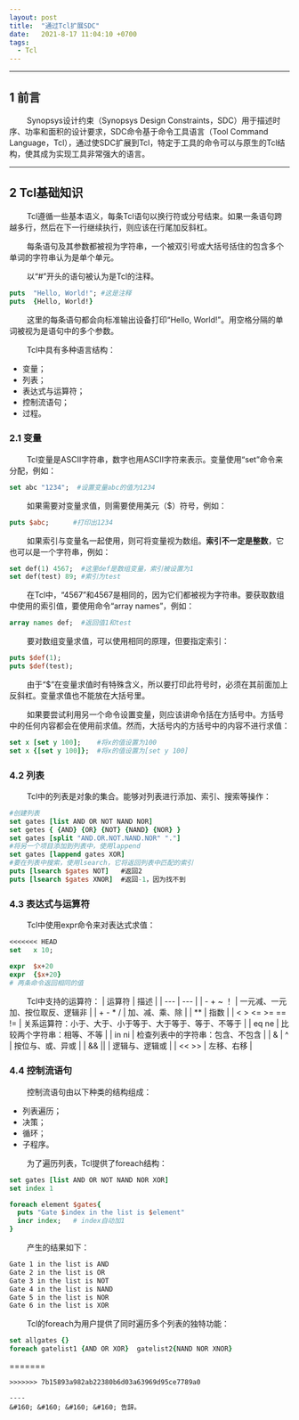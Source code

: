 ```yaml
---
layout: post
title:  "通过Tcl扩展SDC"
date:   2021-8-17 11:04:10 +0700
tags:
  - Tcl
---
```



----

## 1 前言

&#160; &#160; &#160; &#160; Synopsys设计约束（Synopsys Design Constraints，SDC）用于描述时序、功率和面积的设计要求，SDC命令基于命令工具语言（Tool Command Language，Tcl），通过使SDC扩展到Tcl，特定于工具的命令可以与原生的Tcl结构，使其成为实现工具非常强大的语言。


----


## 2 Tcl基础知识

&#160; &#160; &#160; &#160; Tcl遵循一些基本语义，每条Tcl语句以换行符或分号结束。如果一条语句跨越多行，然后在下一行继续执行，则应该在行尾加反斜杠。

&#160; &#160; &#160; &#160; 每条语句及其参数都被视为字符串，一个被双引号或大括号括住的包含多个单词的字符串认为是单个单元。

&#160; &#160; &#160; &#160; 以“#”开头的语句被认为是Tcl的注释。

```tcl
puts  "Hello, World!"; #这是注释
puts  {Hello, World!}
```

&#160; &#160; &#160; &#160; 这里的每条语句都会向标准输出设备打印“Hello, World!”。用空格分隔的单词被视为是语句中的多个参数。

&#160; &#160; &#160; &#160; Tcl中具有多种语言结构：
* 变量；
* 列表；
* 表达式与运算符；
* 控制流语句；
* 过程。

### 2.1 变量

&#160; &#160; &#160; &#160; Tcl变量是ASCII字符串，数字也用ASCII字符来表示。变量使用“set”命令来分配，例如：

```tcl
set abc "1234";  #设置变量abc的值为1234
```

&#160; &#160; &#160; &#160; 如果需要对变量求值，则需要使用美元（$）符号，例如：

```tcl
puts $abc;      #打印出1234
```

&#160; &#160; &#160; &#160; 如果索引与变量名一起使用，则可将变量视为数组。**索引不一定是整数**，它也可以是一个字符串，例如：

```tcl
set def(1) 4567;  #这里def是数组变量，索引被设置为1
set def(test) 89; #索引为test
```

&#160; &#160; &#160; &#160; 在Tcl中，“4567”和4567是相同的，因为它们都被视为字符串。要获取数组中使用的索引值，要使用命令“array names”，例如：
```tcl
array names def;  #返回值1和test
```

&#160; &#160; &#160; &#160; 要对数组变量求值，可以使用相同的原理，但要指定索引：
```tcl
puts $def(1);
puts $def(test);
```

&#160; &#160; &#160; &#160; 由于“$”在变量求值时有特殊含义，所以要打印此符号时，必须在其前面加上反斜杠。变量求值也不能放在大括号里。

&#160; &#160; &#160; &#160; 如果要尝试利用另一个命令设置变量，则应该讲命令括在方括号中。方括号中的任何内容都会在使用前求值。然而，大括号内的方括号中的内容不进行求值：
```tcl
set x [set y 100];    #将x的值设置为100
set x {[set y 100]};  #将x的值设置为[set y 100]
```

### 4.2 列表

&#160; &#160; &#160; &#160; Tcl中的列表是对象的集合。能够对列表进行添加、索引、搜索等操作：
```tcl
#创建列表
set gates [list AND OR NOT NAND NOR]
set getes { {AND} {OR} {NOT} {NAND} {NOR} }
set gates [split "AND.OR.NOT.NAND.NOR" "."]
#将另一个项目添加到列表中，使用lappend
set gates [lappend gates XOR]
#要在列表中搜索，使用lsearch，它将返回列表中匹配的索引
puts [lsearch $gates NOT]   #返回2
puts [lsearch $gates XNOR]  #返回-1，因为找不到
```

### 4.3 表达式与运算符

&#160; &#160; &#160; &#160; Tcl中使用expr命令来对表达式求值：
```tcl
<<<<<<< HEAD
set   x 10;

expr  $x+20
expr  {$x+20}
# 两条命令返回相同的值
```

&#160; &#160; &#160; &#160; Tcl中支持的运算符：
| 运算符 | 描述 |
| --- | --- |
| - + ~ ！ | 一元减、一元加、按位取反、逻辑非 |
| + - * / | 加、减、乘、除 |
| ** | 指数 |
| < > <= >= == != | 关系运算符：小于、大于、小于等于、大于等于、等于、不等于 |
| eq ne | 比较两个字符串：相等、不等 |
| in ni | 检查列表中的字符串：包含、不包含 |
| & \| \^ | 按位与、或、异或 |
| && \|\| | 逻辑与、逻辑或 |
| << >> | 左移、右移 |


### 4.4 控制流语句

&#160; &#160; &#160; &#160; 控制流语句由以下种类的结构组成：
* 列表遍历；
* 决策；
* 循环；
* 子程序。

&#160; &#160; &#160; &#160; 为了遍历列表，Tcl提供了foreach结构：

```tcl
set gates [list AND OR NOT NAND NOR XOR]
set index 1

foreach element $gates{
  puts "Gate $index in the list is $element"
  incr index;   # index自动加1
}
```

&#160; &#160; &#160; &#160; 产生的结果如下：
```sh
Gate 1 in the list is AND
Gate 2 in the list is OR
Gate 3 in the list is NOT
Gate 4 in the list is NAND
Gate 5 in the list is NOR
Gate 6 in the list is XOR
```

&#160; &#160; &#160; &#160; Tcl的foreach为用户提供了同时遍历多个列表的独特功能：
```tcl
set allgates {}
foreach gatelist1 {AND OR XOR}  gatelist2{NAND NOR XNOR}
```

=======
```
>>>>>>> 7b15893a982ab22380b6d03a63969d95ce7789a0

----
&#160; &#160; &#160; &#160; 告辞。